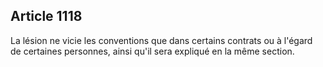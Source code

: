 Article 1118
----
La lésion ne vicie les conventions que dans certains contrats ou à l'égard de
certaines personnes, ainsi qu'il sera expliqué en la même section.

